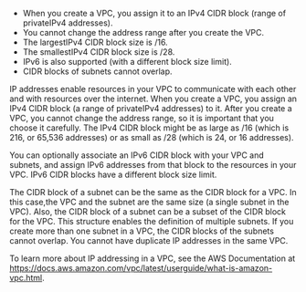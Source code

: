 - When you create a VPC, you assign it to an IPv4 CIDR block (range of privateIPv4 addresses).
- You cannot change the address range after you create the VPC.
- The largestIPv4 CIDR block size is /16.
- The smallestIPv4 CIDR block size is /28.
- IPv6 is also supported (with a different block size limit).
- CIDR blocks of subnets cannot overlap.

IP addresses enable resources in your VPC to communicate with each other and with resources over the internet. When you create a VPC, you assign an IPv4 CIDR block (a range of privateIPv4 addresses) to it. After you create a VPC, you cannot change the address range, so it is important that you choose it carefully. The IPv4 CIDR block might be as large as /16 (which is 216, or 65,536 addresses) or as small as /28 (which is 24, or 16 addresses).

You can optionally associate an IPv6 CIDR block with your VPC and subnets, and assign IPv6 addresses from that block to the resources in your VPC. IPv6 CIDR blocks have a different block size limit.

The CIDR block of a subnet can be the same as the CIDR block for a VPC. In this case,the VPC and the subnet are the same size (a single subnet in the VPC). Also, the CIDR block of a subnet can be a subset of the CIDR block for the VPC. This structure enables the definition of multiple subnets. If you create more than one subnet in a VPC, the CIDR blocks of the subnets cannot overlap. You cannot have duplicate IP addresses in the same VPC.

To learn more about IP addressing in a VPC, see the AWS Documentation at https://docs.aws.amazon.com/vpc/latest/userguide/what-is-amazon-vpc.html.

